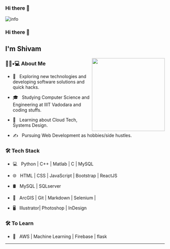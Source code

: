 ### Hi there 👋

![info](https://github-readme-stats.vercel.app/api?username=tianwen42&show_icons=true&count_private=true&hide=prs&theme=dark)

### Hi there 👋<h2> I'm Shivam</h2>

<img align='right' src="https://media.giphy.com/media/M9gbBd9nbDrOTu1Mqx/giphy.gif" width="230">

<h3> 👨🏻•💻 About Me </h3>



- 🤔 &nbsp; Exploring new technologies and developing software solutions and quick hacks.

- 🎓 &nbsp; Studying Computer Science and Engineering at IIIT Vadodara and coding stuffs.

- 🌱 &nbsp; Learning about Cloud Tech, Systems Design.

- ✍️ &nbsp; Pursuing Web Development as hobbies/side hustles.



<h3>🛠 Tech Stack</h3>



- 💻 &nbsp; Python | C++ | Matlab | C | MySQL

- 🌐 &nbsp; HTML | CSS | JavaScript | Bootstrap | ReactJS

- 🛢 &nbsp; MySQL | SQLserver

- 🔧 &nbsp; ArcGIS | Git | Markdown | Selenium | 

- 🖥 &nbsp; Illustrator| Photoshop | InDesign




<h3>🛠 To Learn</h3>

- 🔧 &nbsp; AWS | Machine Learning | Firebase | flask

<hr>


